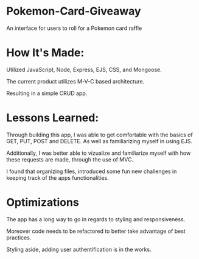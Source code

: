 # Pokemon-Card-Giveaway
An interface for users to roll for a Pokemon card raffle

<h1>How It's Made:</h1>
<p>Utilized JavaScript, Node, Express, EJS, CSS, and Mongoose.</p>
<p>The current product utilizes M-V-C based architecture.</p>
<p>Resulting in a simple CRUD app.</p>


<h1>Lessons Learned:</h1>
<p>Through building this app, I was able to get comfortable with the basics of GET, PUT, POST and DELETE. As well as familiarizing myself in using EJS.</p>
<p>Additionally, I was better able to vizualize and familiarize myself with how these requests are made, through the use of MVC. </p>
<p>I found that organizing files, introduced some fun new challenges in keeping track of the apps functionalities.</p>

<h1>Optimizations</h1>
<p>The app has a long way to go in regards to styling and responsiveness.</p>
<p>Moreover code needs to be refactored to better take advantage of best practices.</p>
<p>Styling aside, adding user authentification is in the works.</p>
